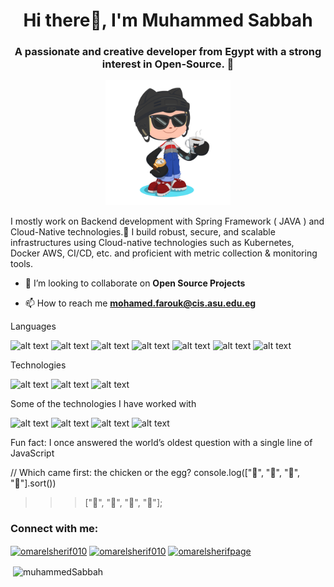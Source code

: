 <h1 align="center">Hi there👋, I'm Muhammed Sabbah</h1>
<h3 align="center">A passionate and creative developer from Egypt with a strong interest in Open-Source. 🎯</h3>
<div align=center>
  <img src="https://raw.githubusercontent.com/AhmedFathyDev/AhmedFathyDev/main/GitHub.png" alt="GitHub Octocat Drinking a Cup of Coffee" height="200">
</div>

I mostly work on Backend development with Spring Framework ( JAVA ) and Cloud-Native technologies.🚀 I build robust, secure, and scalable infrastructures using Cloud-native technologies such as Kubernetes, Docker AWS, CI/CD, etc. and proficient with metric collection & monitoring tools.

- 👯 I’m looking to collaborate on **Open Source Projects**

- 📫 How to reach me **mohamed.farouk@cis.asu.edu.eg**

Languages

![alt text](https://camo.githubusercontent.com/4a6e72af302f06613ef9375d1bd0cfed0592654a0eb667fed54633f688004f4b/68747470733a2f2f696d672e736869656c64732e696f2f62616467652f2d4a6176612d3030303f266c6f676f3d4a617661266c6f676f436f6c6f723d303037333936)
![alt text](https://camo.githubusercontent.com/04305678953741d5643015d7a404433eb42170001b02bbe9ff701477ec52afb5/68747470733a2f2f696d672e736869656c64732e696f2f62616467652f2d507974686f6e2d3030303f266c6f676f3d507974686f6e)
![alt text](https://camo.githubusercontent.com/e05eaf8bb60da08c9b55036474c4e1f86a4c9ce6e3360d43cc97335309dba6b0/68747470733a2f2f696d672e736869656c64732e696f2f62616467652f2d4a6176615363726970742d3030303f266c6f676f3d4a617661536372697074)
![alt text](https://camo.githubusercontent.com/b7cb29b973fe927e812feca50d16099851f63f449f4338f355b7fbb35881e8c0/68747470733a2f2f696d672e736869656c64732e696f2f62616467652f2d432d3030303f266c6f676f3d43)
![alt text](https://camo.githubusercontent.com/8ec8e5e395a3611721a2aade4691403ccdd1ffcd6e5e1e0446281984339be921/68747470733a2f2f696d672e736869656c64732e696f2f62616467652f2d432b2b2d3030303f266c6f676f3d63253262253262266c6f676f436f6c6f723d303035393943)
![alt text](https://camo.githubusercontent.com/60a3ac562cd5f72985377d0cc4c34ea9cb1c948fce0668385d8b32cbf5a90247/68747470733a2f2f696d672e736869656c64732e696f2f62616467652f2d53514c2d3030303f266c6f676f3d4d7953514c)
![alt text](https://camo.githubusercontent.com/80db6303928494d710230cfda452bd530dbac03084a25cc8e258f242186ba8a9/68747470733a2f2f696d672e736869656c64732e696f2f62616467652f2d4d7953514c2d677261793f7374796c653d666c61742d737175617265266c6f676f3d6d7973716c)

Technologies

![alt text](https://camo.githubusercontent.com/ca1ee2827d565c2c5567e699f3de6ab1e8522d15fff9a0c765c256786b73f232/68747470733a2f2f696d672e736869656c64732e696f2f62616467652f2d4157532d3030303f266c6f676f3d416d617a6f6e2d415753266c6f676f436f6c6f723d463930)
![alt text](https://camo.githubusercontent.com/d55267447719050ab5ebca59a39b16b7161fb1231c85105dc7485cb21f4ca449/68747470733a2f2f696d672e736869656c64732e696f2f62616467652f2d446f636b65722d3030303f266c6f676f3d446f636b6572)
![alt text](https://camo.githubusercontent.com/e49d83c1933e6b5006ee0b933a7011b344814748ecbed651dd8d547d9b371c6e/68747470733a2f2f696d672e736869656c64732e696f2f62616467652f2d4b756265726e657465732d3030303f266c6f676f3d4b756265726e65746573)


Some of the technologies I have worked with

![alt text](https://img.shields.io/badge/-Spring-000000?style=flat&logo=spring&logoColor=6DB33F)
![alt text](https://img.shields.io/badge/-React-000000?style=flat&logo=React&logoColor=61DAFB)
![alt text](https://img.shields.io/badge/-Git-000000?style=flat&logo=git&logoColor=F05032)
![alt text](https://img.shields.io/badge/-GitHub-000000?style=flat&logo=github&logoColor=FFFFFF)

Fun fact: I once answered the world’s oldest question with a single line of JavaScript

// Which came first: the chicken or the egg?
console.log(["🥚", "🐣", "🐥", "🐔"].sort())

>>> ["🐔", "🐣", "🐥", "🥚"];

<h3 align="left">Connect with me:</h3>
<p align="left">
<a href="https://twitter.com" target="blank"><img align="center" src="https://raw.githubusercontent.com/rahuldkjain/github-profile-readme-generator/master/src/images/icons/Social/twitter.svg" alt="omarelsherif010" height="30" width="40" /></a>
<a href="https://www.linkedin.com/in/muhammedsabbah1997/" target="blank"><img align="center" src="https://raw.githubusercontent.com/rahuldkjain/github-profile-readme-generator/master/src/images/icons/Social/linked-in-alt.svg" alt="omarelsherif010" height="30" width="40" /></a>
<a href="https://www.facebook.com/muhammedsabbah1997/" target="blank"><img align="center" src="https://raw.githubusercontent.com/rahuldkjain/github-profile-readme-generator/master/src/images/icons/Social/facebook.svg" alt="omarelsherifpage" height="30" width="40" /></a>
</p>

<p>&nbsp;<img align="center" src="https://github-readme-stats.vercel.app/api?username=muhammedSabbah&show_icons=true&locale=en" alt="muhammedSabbah" /></p>

<!--
**muhammedSabbah/muhammedSabbah** is a ✨ _special_ ✨ repository because its `README.md` (this file) appears on your GitHub profile.

Here are some ideas to get you started:

- 🔭 I’m currently working on ...
- 🌱 I’m currently learning ...
- 👯 I’m looking to collaborate on ...
- 🤔 I’m looking for help with ...
- 💬 Ask me about ...
- 📫 How to reach me: ...
- 😄 Pronouns: ...
- ⚡ Fun fact: ...
-->
